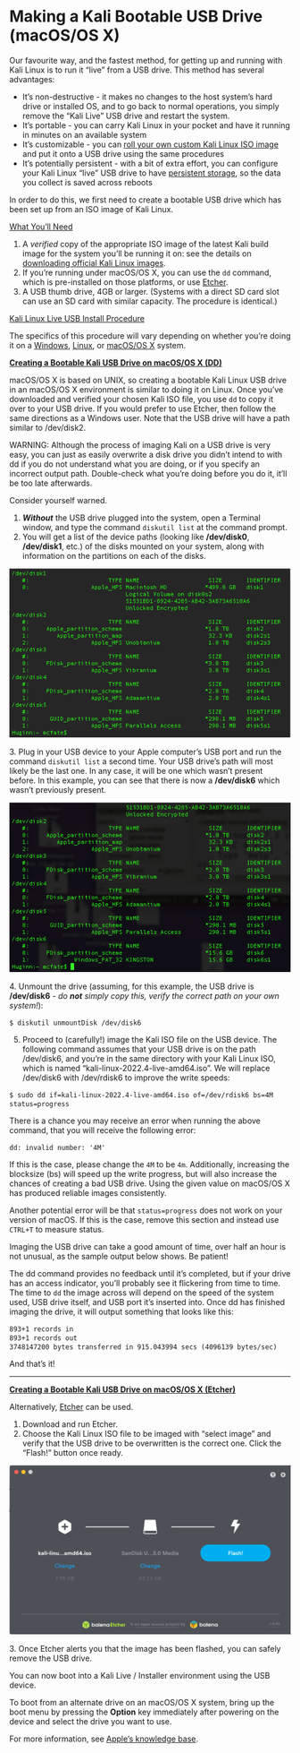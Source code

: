 # Making a Kali Bootable USB Drive (macOS/OS X)

Our favourite way, and the fastest method, for getting up and running with Kali Linux is to run it “live” from a USB drive. This method has several advantages:

* It’s non-destructive - it makes no changes to the host system’s hard drive or installed OS, and to go back to normal operations, you simply remove the “Kali Live” USB drive and restart the system.
* It’s portable - you can carry Kali Linux in your pocket and have it running in minutes on an available system
* It’s customizable - you can [roll your own custom Kali Linux ISO image](https://www.kali.org/docs/development/live-build-a-custom-kali-iso/) and put it onto a USB drive using the same procedures
* It’s potentially persistent - with a bit of extra effort, you can configure your Kali Linux “live” USB drive to have [persistent storage](broken-reference), so the data you collect is saved across reboots

In order to do this, we first need to create a bootable USB drive which has been set up from an ISO image of Kali Linux.

[What You’ll Need](broken-reference)

1. A _verified_ copy of the appropriate ISO image of the latest Kali build image for the system you’ll be running it on: see the details on [downloading official Kali Linux images](https://www.kali.org/docs/introduction/download-official-kali-linux-images/).
2. If you’re running under macOS/OS X, you can use the `dd` command, which is pre-installed on those platforms, or use [Etcher](https://www.balena.io/etcher/).
3. A USB thumb drive, 4GB or larger. (Systems with a direct SD card slot can use an SD card with similar capacity. The procedure is identical.)

[Kali Linux Live USB Install Procedure](broken-reference)

The specifics of this procedure will vary depending on whether you’re doing it on a [Windows](broken-reference), [Linux](broken-reference), or [macOS/OS X](broken-reference) system.

[**Creating a Bootable Kali USB Drive on macOS/OS X (DD)**](broken-reference)

macOS/OS X is based on UNIX, so creating a bootable Kali Linux USB drive in an macOS/OS X environment is similar to doing it on Linux. Once you’ve downloaded and verified your chosen Kali ISO file, you use `dd` to copy it over to your USB drive. If you would prefer to use Etcher, then follow the same directions as a Windows user. Note that the USB drive will have a path similar to /dev/disk2.

WARNING: Although the process of imaging Kali on a USB drive is very easy, you can just as easily overwrite a disk drive you didn’t intend to with dd if you do not understand what you are doing, or if you specify an incorrect output path. Double-check what you’re doing before you do it, it’ll be too late afterwards.

Consider yourself warned.

1. _**Without**_ the USB drive plugged into the system, open a Terminal window, and type the command `diskutil list` at the command prompt.
2. You will get a list of the device paths (looking like **/dev/disk0**, **/dev/disk1**, etc.) of the disks mounted on your system, along with information on the partitions on each of the disks.

[![](../../../.gitbook/assets/TerminalScreenSnapz010.png)](../../../.gitbook/assets/TerminalScreenSnapz010.png)

3\. Plug in your USB device to your Apple computer’s USB port and run the command `diskutil list` a second time. Your USB drive’s path will most likely be the last one. In any case, it will be one which wasn’t present before. In this example, you can see that there is now a **/dev/disk6** which wasn’t previously present.

[![](../../../.gitbook/assets/TerminalScreenSnapz011.png)](../../../.gitbook/assets/TerminalScreenSnapz011.png)

4\. Unmount the drive (assuming, for this example, the USB drive is **/dev/disk6** - _do **not** simply copy this, verify the correct path on your own system!_):

```
$ diskutil unmountDisk /dev/disk6
```

5. Proceed to (carefully!) image the Kali ISO file on the USB device. The following command assumes that your USB drive is on the path /dev/disk6, and you’re in the same directory with your Kali Linux ISO, which is named “kali-linux-2022.4-live-amd64.iso”. We will replace /dev/disk6 with /dev/rdisk6 to improve the write speeds:

```
$ sudo dd if=kali-linux-2022.4-live-amd64.iso of=/dev/rdisk6 bs=4M status=progress
```

There is a chance you may receive an error when running the above command, that you will receive the following error:

```
dd: invalid number: '4M'
```

If this is the case, please change the `4M` to be `4m`. Additionally, increasing the blocksize (bs) will speed up the write progress, but will also increase the chances of creating a bad USB drive. Using the given value on macOS/OS X has produced reliable images consistently.

Another potential error will be that `status=progress` does not work on your version of macOS. If this is the case, remove this section and instead use `CTRL+T` to measure status.

Imaging the USB drive can take a good amount of time, over half an hour is not unusual, as the sample output below shows. Be patient!

The dd command provides no feedback until it’s completed, but if your drive has an access indicator, you’ll probably see it flickering from time to time. The time to `dd` the image across will depend on the speed of the system used, USB drive itself, and USB port it’s inserted into. Once dd has finished imaging the drive, it will output something that looks like this:

```
893+1 records in
893+1 records out
3748147200 bytes transferred in 915.043994 secs (4096139 bytes/sec)
```

And that’s it!

***

[**Creating a Bootable Kali USB Drive on macOS/OS X (Etcher)**](broken-reference)

Alternatively, [Etcher](https://www.balena.io/etcher/) can be used.

1. Download and run Etcher.
2. Choose the Kali Linux ISO file to be imaged with “select image” and verify that the USB drive to be overwritten is the correct one. Click the “Flash!” button once ready.

[![](<../../../.gitbook/assets/kali usb install windows.png>)](<../../../.gitbook/assets/kali usb install windows.png>)

3\. Once Etcher alerts you that the image has been flashed, you can safely remove the USB drive.

You can now boot into a Kali Live / Installer environment using the USB device.

To boot from an alternate drive on an macOS/OS X system, bring up the boot menu by pressing the **Option** key immediately after powering on the device and select the drive you want to use.

For more information, see [Apple’s knowledge base](https://support.apple.com/kb/ht1310).
